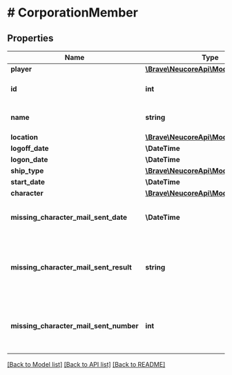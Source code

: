 # # CorporationMember

## Properties

Name | Type | Description | Notes
------------ | ------------- | ------------- | -------------
**player** | [**\Brave\NeucoreApi\Model\Player**](Player.md) |  | [optional]
**id** | **int** | EVE Character ID. |
**name** | **string** | EVE Character name. |
**location** | [**\Brave\NeucoreApi\Model\EsiLocation**](EsiLocation.md) |  | [optional]
**logoff_date** | **\DateTime** |  | [optional]
**logon_date** | **\DateTime** |  | [optional]
**ship_type** | [**\Brave\NeucoreApi\Model\EsiType**](EsiType.md) |  | [optional]
**start_date** | **\DateTime** |  | [optional]
**character** | [**\Brave\NeucoreApi\Model\Character**](Character.md) |  | [optional]
**missing_character_mail_sent_date** | **\DateTime** | Date and time of the last sent mail. | [optional]
**missing_character_mail_sent_result** | **string** | Result of the last sent mail (OK, Blocked, CSPA charge &gt; 0) | [optional]
**missing_character_mail_sent_number** | **int** | Number of mails sent, is reset when the character is added. | [optional]

[[Back to Model list]](../../README.md#models) [[Back to API list]](../../README.md#endpoints) [[Back to README]](../../README.md)
